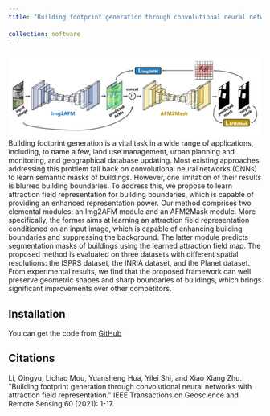 ```yaml
---
title: "Building footprint generation through convolutional neural networks with attraction field representation"

collection: software
---
```

<img src='/images/afm.png'><br/>
Building footprint generation is a vital task in a wide range of applications, including, to name a few, land use management, urban planning and monitoring, and geographical database updating. Most existing approaches addressing this problem fall back on convolutional neural networks (CNNs) to learn semantic masks of buildings. However, one limitation of their results is blurred building boundaries. To address this, we propose to learn attraction field representation for building boundaries, which is capable of providing an enhanced representation power. Our method comprises two elemental modules: an Img2AFM module and an AFM2Mask module. More specifically, the former aims at learning an attraction field representation conditioned on an input image, which is capable of enhancing building boundaries and suppressing the background. The latter module predicts segmentation masks of buildings using the learned attraction field map. The proposed method is evaluated on three datasets with different spatial resolutions: the ISPRS dataset, the INRIA dataset, and the Planet dataset. From experimental results, we find that the proposed framework can well preserve geometric shapes and sharp boundaries of buildings, which brings significant improvements over other competitors.

## Installation
You can get the code from [GitHub](https://github.com/lqycrystal/AFM_building)


## Citations

Li, Qingyu, Lichao Mou, Yuansheng Hua, Yilei Shi, and Xiao Xiang Zhu. "Building footprint generation through convolutional neural networks with attraction field representation." IEEE Transactions on Geoscience and Remote Sensing 60 (2021): 1-17. 
